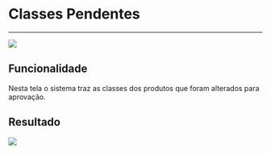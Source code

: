 # Classes Pendentes

---

![](http://developers.connectparts.com.br/imagens/comercialSolicatacoesClassesPendentes01.png)

## Funcionalidade

Nesta tela o sistema traz as classes dos produtos que foram alterados para aprovação.

## Resultado

![](http://developers.connectparts.com.br/imagens/comercialSolicatacoesClassesPendentes02.png)



